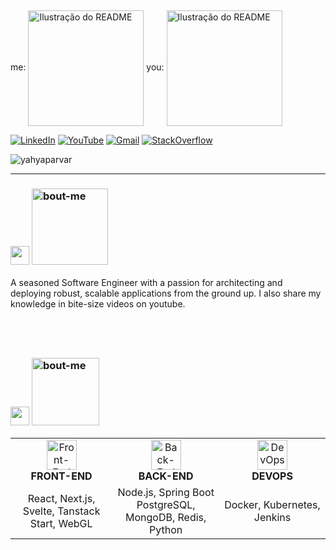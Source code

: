 
&nbsp;

<div align="">
me:
  <img src="https://i.ibb.co/fWGBLtD/Pixel-Coding-Sticker-by-Arkus-Nexus-1.gif" alt="Ilustração do README" min-width="185px" max-width="185px" width="185px" align="center">
  you:
  <img src="https://i.ibb.co/fWGBLtD/Pixel-Coding-Sticker-by-Arkus-Nexus-1.gif" alt="Ilustração do README" min-width="185px" max-width="185px" width="185px" align="center">
</div>

<div align="">

  <a href="https://www.linkedin.com/in/yahya-parvar-22b6591ba"><img src="https://img.shields.io/badge/LinkedIn-0077B5?style=for-the-badge&logo=linkedin&logoColor=white" alt="LinkedIn"></a>
  <a href="https://www.youtube.com/@swanend"><img src="https://img.shields.io/badge/YouTube-D14836?style=for-the-badge&logo=youtube&logoColor=white" alt="YouTube"></a>
  <a href="mailto:yahyaparvar1@gmail.com"><img src="https://img.shields.io/badge/Gmail-D14836?style=for-the-badge&logo=gmail&logoColor=white" alt="Gmail"></a>
  <a href="https://stackoverflow.com/users/14271110/yaya"><img src="https://img.shields.io/badge/stack-FE7A16?logo=stack-overflow&logoColor=white&style=for-the-badge" alt="StackOverflow"></a>
  <p align=""> <img src="https://komarev.com/ghpvc/?username=yahyaparvar&label=Profile%20views&color=0e75b6&style=flat" alt="yahyaparvar" /> </p>
</div>

---
### <img src="https://i.ibb.co/Qv42YxQG/bar-graph.png" width="30px">  <img src="https://i.ibb.co/0R7s1RNQ/bout-me.png" alt="bout-me" width="122"></img>
<p align="left">

A seasoned Software Engineer with a passion for architecting and deploying robust, scalable applications from the ground up. I also share my knowledge in bite-size videos on youtube.
</p>

&nbsp;
---

### <div><img src="https://media2.giphy.com/media/QssGEmpkyEOhBCb7e1/giphy.gif?cid=ecf05e47a0n3gi1bfqntqmob8g9aid1oyj2wr3ds3mg700zu&rid=giphy.gif" width="30px">  <img src="https://i.ibb.co/PGQ3zwdd/Stacks.png" alt="bout-me" width="108"></img>


<table align="center">
  <tr>
    <td align="center" width="180">
      <img src="https://media.giphy.com/media/eNAsjO55tPbgaor7ma/giphy.gif" width="48" height="48" alt="Front-End" />
      <br><strong>FRONT-END</strong>
    </td>
    <td align="center" width="180">
      <img src="https://media0.giphy.com/media/v1.Y2lkPTc5MGI3NjExbXdnOHp5OWdrNjFvc2x2YTVlaG54dTU3dHR5cDE3eXFvZmJvN2ZyNiZlcD12MV9pbnRlcm5hbF9naWZfYnlfaWQmY3Q9cw/LMt9638dO8dftAjtco/giphy.gif" width="48" height="48" alt="Back-End" />
      <br><strong>BACK-END</strong>
    </td>
    <td align="center" width="180">
      <img src="https://media0.giphy.com/media/v1.Y2lkPTc5MGI3NjExN3RwZ242MnRmcmlud2xzdXY0MnVrb3RnNHJoMDl1OHZxbG9jNTUwaiZlcD12MV9pbnRlcm5hbF9naWZfYnlfaWQmY3Q9cw/QTmfvHGklosY1ha87W/giphy.gif" width="48" height="48" alt="DevOps" />
      <br><strong>DEVOPS</strong>
    </td>
  </tr>
  <tr>
    <td align="center">React, Next.js, Svelte, Tanstack Start, WebGL</td>
    <td align="center">Node.js, Spring Boot PostgreSQL, MongoDB, Redis, Python</td>
    <td align="center">Docker, Kubernetes, Jenkins</td>
  </tr>
</table>



